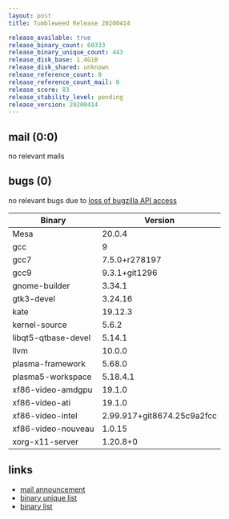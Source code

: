 ```yaml
---
layout: post
title: Tumbleweed Release 20200414

release_available: true
release_binary_count: 60333
release_binary_unique_count: 443
release_disk_base: 1.4GiB
release_disk_shared: unknown
release_reference_count: 0
release_reference_count_mail: 0
release_score: 83
release_stability_level: pending
release_version: 20200414
---
```


## mail (0:0)

no relevant mails

## bugs (0)

<!--more-->

no relevant bugs due to [loss of bugzilla API access](https://bugzilla.opensuse.org/show_bug.cgi?id=1157722)

Binary | Version
--- | ---
Mesa | 20.0.4
gcc | 9
gcc7 | 7.5.0+r278197
gcc9 | 9.3.1+git1296
gnome-builder | 3.34.1
gtk3-devel | 3.24.16
kate | 19.12.3
kernel-source | 5.6.2
libqt5-qtbase-devel | 5.14.1
llvm | 10.0.0
plasma-framework | 5.68.0
plasma5-workspace | 5.18.4.1
xf86-video-amdgpu | 19.1.0
xf86-video-ati | 19.1.0
xf86-video-intel | 2.99.917+git8674.25c9a2fcc
xf86-video-nouveau | 1.0.15
xorg-x11-server | 1.20.8+0

## links

- [mail announcement](https://lists.opensuse.org/opensuse-factory/2020-04/msg00274.html)
- [binary unique list](http://download.opensuse.org/history/20200414/rpm.unique.list)
- [binary list](http://download.opensuse.org/history/20200414/rpm.list)
